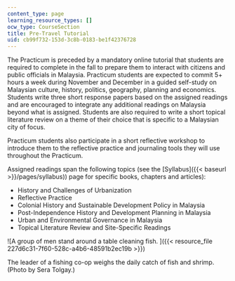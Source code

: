 ```yaml
---
content_type: page
learning_resource_types: []
ocw_type: CourseSection
title: Pre-Travel Tutorial
uid: cb99f732-153d-3c8b-0183-be1f42376728
---
```


The Practicum is preceded by a mandatory online tutorial that students are required to complete in the fall to prepare them to interact with citizens and public officials in Malaysia. Practicum students are expected to commit 5+ hours a week during November and December in a guided self-study on Malaysian culture, history, politics, geography, planning and economics. Students write three short response papers based on the assigned readings and are encouraged to integrate any additional readings on Malaysia beyond what is assigned. Students are also required to write a short topical literature review on a theme of their choice that is specific to a Malaysian city of focus.

Practicum students also participate in a short reflective workshop to introduce them to the reflective practice and journaling tools they will use throughout the Practicum.

Assigned readings span the following topics (see the [Syllabus]({{< baseurl >}}/pages/syllabus)) page for specific books, chapters and articles):

*   History and Challenges of Urbanization
*   Reflective Practice
*   Colonial History and Sustainable Development Policy in Malaysia
*   Post-Independence History and Development Planning in Malaysia
*   Urban and Environmental Governance in Malaysia
*   Topical Literature Review and Site-Specific Readings

![A group of men stand around a table cleaning fish. ]({{< resource_file 227d6c31-7f60-528c-a4b6-48591b2ec19b >}})

The leader of a fishing co-op weighs the daily catch of fish and shrimp. (Photo by Sera Tolgay.)